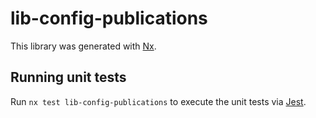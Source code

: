 # lib-config-publications

This library was generated with [Nx](https://nx.dev).

## Running unit tests

Run `nx test lib-config-publications` to execute the unit tests via [Jest](https://jestjs.io).
